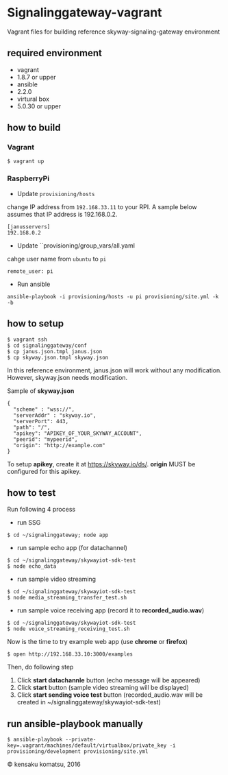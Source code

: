 # Signalinggateway-vagrant

Vagrant files for building reference skyway-signaling-gateway environment

## required environment

- vagrant
 - 1.8.7 or upper
- ansible
 - 2.2.0
- virtural box
 - 5.0.30 or upper

## how to build

### Vagrant

```
$ vagrant up
```

### RaspberryPi

* Update ``provisioning/hosts``

change IP address from ``192.168.33.11`` to your RPI. A sample below assumes that IP address is 192.168.0.2.

```
[janusservers]
192.168.0.2
```

* Update ``provisioning/group_vars/all.yaml

cahge user name from ``ubuntu`` to ``pi``

```
remote_user: pi
```

* Run ansible

```
ansible-playbook -i provisioning/hosts -u pi provisioning/site.yml -k -b
```


## how to setup

```
$ vagrant ssh
$ cd signalinggateway/conf
$ cp janus.json.tmpl janus.json
$ cp skyway.json.tmpl skyway.json
```

In this reference environment, janus.json will work without any modification. However, skyway.json needs modification.

Sample of __skyway.json__

```
{
  "scheme" : "wss://",
  "serverAddr" : "skyway.io",
  "serverPort": 443,
  "path": "/",
  "apikey": "APIKEY_OF_YOUR_SKYWAY_ACCOUNT",
  "peerid": "mypeerid",
  "origin": "http://example.com"
}
```

To setup **apikey**, create it at https://skyway.io/ds/. **origin** MUST be configured for this apikey.

## how to test

Run following 4 process

* run SSG

```
$ cd ~/signalinggateway; node app
```

* run sample echo app (for datachannel)

```
$ cd ~/signalinggateway/skywayiot-sdk-test
$ node echo_data
```

* run sample video streaming

```
$ cd ~/signalinggateway/skywayiot-sdk-test
$ node media_streaming_transfer_test.sh
```

* run sample voice receiving app (record it to __recorded_audio.wav__)

```
$ cd ~/signalinggateway/skywayiot-sdk-test
$ node voice_streaming_receiving_test.sh
```

Now is the time to try example web app (use **chrome** or **firefox**)

```
$ open http://192.168.33.10:3000/examples
```

Then, do following step

1. Click **start datachannle** button (echo message will be appeared)
2. Click **start** button (sample video streaming will be displayed)
3. Click **start sending voice test** button (recorded_audio.wav will be created in ~/signalinggateway/skywayiot-sdk-test)

## run ansible-playbook manually

```
$ ansible-playbook --private-key=.vagrant/machines/default/virtualbox/private_key -i provisioning/development provisioning/site.yml
```

&copy; kensaku komatsu, 2016

